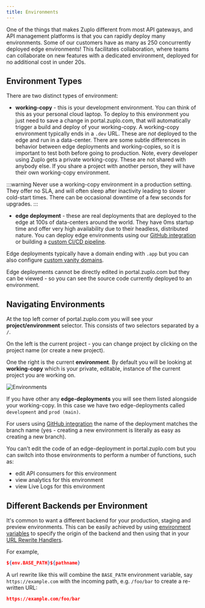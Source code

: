 ```yaml
---
title: Environments
---
```


One of the things that makes Zuplo different from most API gateways, and API
management platforms is that you can rapidly deploy many environments. Some of
our customers have as many as 250 concurrently deployed edge environments! This
facilitates collaboration, where teams can collaborate on new features with a
dedicated environment, deployed for no additional cost in under 20s.

## Environment Types

There are two distinct types of environment:

- **working-copy** - this is your development environment. You can think of this
  as your personal cloud laptop. To deploy to this environment you just need to
  save a change in portal.zuplo.com, that will automatically trigger a build and
  deploy of your working-copy. A working-copy environment typically ends in a
  `.dev` URL. These are _not_ deployed to the edge and run in a data-center.
  There are some subtle differences in behavior between edge deployments and
  working-copies, so it is important to test both before going to production.
  Note, every developer using Zuplo gets a private working-copy. These are not
  shared with anybody else. If you share a project with another person, they
  will have their own working-copy environment.

:::warning Never use a working-copy environment in a production setting. They
offer no SLA, and will often sleep after inactivity leading to slower cold-start
times. There can be occasional downtime of a few seconds for upgrades. :::

- **edge deployment** - these are real deployments that are deployed to the edge
  at 100s of data-centers around the world. They have 0ms startup time and offer
  very high availability due to their headless, distributed nature. You can
  deploy edge environments using our
  [GitHub integration](/docs/articles/source-control) or building a
  [custom CI/CD pipeline](/docs/articles/custom-ci-cd).

Edge deployments typically have a domain ending with `.app` but you can also
configure [custom vanity domains](/docs/articles/custom-domains).

Edge deployments cannot be directly edited in portal.zuplo.com but they can be
viewed - so you can see the source code currently deployed to an environment.

## Navigating Environments

At the top left corner of portal.zuplo.com you will see your
**project/environment** selector. This consists of two selectors separated by a
`/`.

On the left is the current project - you can change project by clicking on the
project name (or create a new project).

One the right is the current **environment**. By default you will be looking at
**working-copy** which is your private, editable, instance of the current
project you are working on.

![Environments](./media/environments.png)

If you have other any **edge-deployments** you will see them listed alongside
your working-copy. In this case we have two edge-deployments called
`development` and `prod (main)`.

For users using [GitHub integration](/docs/articles/source-control) the name of
the deployment matches the branch name (yes - creating a new environment is
literally as easy as creating a new branch).

You can't edit the code of an edge-deployment in portal.zuplo.com but you can
switch into those environments to perform a number of functions, such as:

- edit API consumers for this environment
- view analytics for this environment
- view Live Logs for this environment

## Different Backends per Environment

It's common to want a different backend for your production, staging and preview
environments. This can be easily achieved by using
[environment variables](./environment-variables.md) to specify the origin of the
backend and then using that in your
[URL Rewrite Handlers](../handlers/url-rewrite.md).

For example,

```json
${env.BASE_PATH}${pathname}
```

A url rewrite like this will combine the `BASE_PATH` environment variable, say
`https://example.com` with the incoming path, e.g. `/foo/bar` to create a
re-written URL:

```json
https://example.com/foo/bar
```

